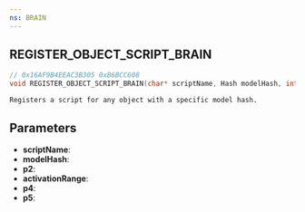 ```yaml
---
ns: BRAIN
---
```

## REGISTER_OBJECT_SCRIPT_BRAIN

```c
// 0x16AF9B4EEAC3B305 0xB6BCC608
void REGISTER_OBJECT_SCRIPT_BRAIN(char* scriptName, Hash modelHash, int p2, float activationRange, int p4, int p5);
```

```
Registers a script for any object with a specific model hash.
```

## Parameters
* **scriptName**:
* **modelHash**:
* **p2**:
* **activationRange**:
* **p4**:
* **p5**:
